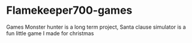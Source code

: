# Flamekeeper700-games
Games
Monster hunter is a long term project,
Santa clause simulator is a fun little game I made for christmas
